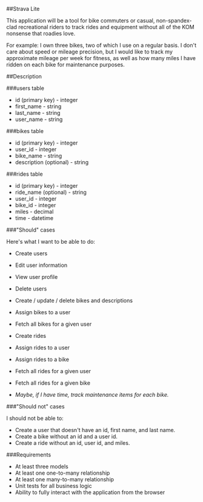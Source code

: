 ##Strava Lite

This application will be a tool for bike commuters or casual, non-spandex-clad recreational riders to track rides and equipment without all of the KOM nonsense that roadies love.

For example: I own three bikes, two of which I use on a regular basis. I don't care about speed or mileage precision, but I would like to track my approximate mileage per week for fitness, as well as how many miles I have ridden on each bike for maintenance purposes.

##Description

###users table
* id (primary key) - integer
* first_name - string
* last_name - string
* user_name - string

###bikes table
* id (primary key) - integer
* user_id - integer
* bike_name - string
* description (optional) - string

###rides table
* id (primary key) - integer
* ride_name (optional) - string
* user_id - integer
* bike_id - integer
* miles - decimal
* time - datetime


###"Should" cases

Here's what I want to be able to do:

* Create users
* Edit user information
* View user profile
* Delete users
* Create / update / delete bikes and descriptions
* Assign bikes to a user
* Fetch all bikes for a given user
* Create rides
* Assign rides to a user
* Assign rides to a bike
* Fetch all rides for a given user
* Fetch all rides for a given bike

* _Maybe, if I have time, track maintenance items for each bike._

###"Should not" cases

I should not be able to:

* Create a user that doesn't have an id, first name, and last name.
* Create a bike without an id and a user id.
* Create a ride without an id, user id, and miles.

###Requirements

* At least three models
* At least one one-to-many relationship
* At least one many-to-many relationship
* Unit tests for all business logic
* Ability to fully interact with the application from the browser